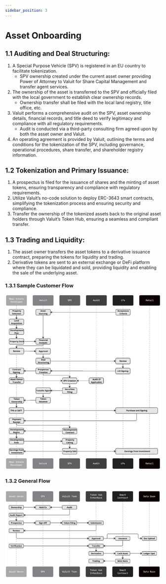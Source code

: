 ```yaml
---
sidebar_position: 3
---
```


# Asset Onboarding
## 1.1 Auditing and Deal Structuring:

1. A Special Purpose Vehicle (SPV) is registered in an EU country to facilitate tokenization.
    - SPV ownership created under the current asset owner providing Power of Attorney to Valuit for Share Capital Management and transfer agent services.
2. The ownership of the asset is transferred to the SPV and officially filed with the local government to establish clear ownership records.
    - Ownership transfer shall be filed with the local land registry, title office, etc.
3. Valuit performs a comprehensive audit on the SPV, asset ownership details, financial records, and title deed to verify legitimacy and compliance with all regulatory requirements.
    - Audit is conducted via a third-party consulting firm agreed upon by both the asset owner and Valuit.
4. An operating agreement is provided by Valuit, outlining the terms and conditions for the tokenization of the SPV, including governance, operational procedures, share transfer, and shareholder registry information.

## 1.2 Tokenization and Primary Issuance:

1. A prospectus is filed for the issuance of shares and the minting of asset tokens, ensuring transparency and compliance with regulatory requirements.
2. Utilize Valuit’s no-code solution to deploy ERC-3643 smart contracts, simplifying the tokenization process and ensuring security and compliance.
3. Transfer the ownership of the tokenized assets back to the original asset holders through Valuit’s Token Hub, ensuring a seamless and compliant transfer.

## 1.3 Trading and Liquidity:

1. The asset owner transfers the asset tokens to a derivative issuance contract, preparing the tokens for liquidity and trading.
2. Derivative tokens are sent to an external exchange or DeFi platform where they can be liquidated and sold, providing liquidity and enabling the sale of the underlying asset.

### 1.3.1 Sample Customer Flow

![sample-customer-flow](./images/sample-customer-flow.png)

### 1.3.2 General Flow

![general-flow](./images/general-flow.png)